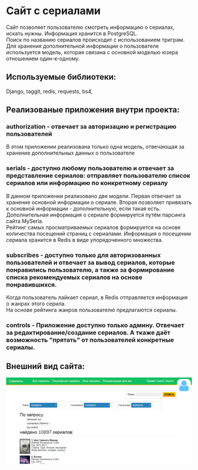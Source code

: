 # Сайт с сериалами
Сайт позволяет пользователю смотреть информацию о сериалах, искать нужны. Информация хранится в PostgreSQL.  
Поиск по названию сериалов происходит с использованием триграм.  
Для хранения дополнительной информации о пользователе используется модель, которая связана с основной моделью юзера отношением один-к-одному.
## Используемые библиотеки:
Django, taggit, redis, requests, bs4, 
## Реализованые приложения внутри проекта:
### authorization - отвечает за авторизацию и регистрацию пользователей
В этом приложении реализована только одна модель, отвечающая за хранение дополнительных данных о пользователе
### serials - доступно любому пользователю и отвечает за представление сериалов: отправляет пользователю список сериалов или информацию по конкретному сериалу
В данном приложении реализовано две модели. Первая отвечает за хранение основной информации о сериале. Вторая позволяет привязать к основной информации - дополнительную, если такая есть.  
Дополнительная информация о сериале формируется путём парсинга сайта MySeria.  
Рейтинг самых просматриваемых сериалов формируется на основе количества посещений страниц с сериалами. Информация о посещении сериала хранится в Redis в виде упорядоченного множества.
### subscribes - доступно только для авторизованных пользователей и отвечает за вывод сериалов, которые понравились пользователю, а также за формирование списка рекомендуемых сериалов на основе понравившихся.
Когда пользователь лайкает сериал, в Redis отправляется информация о жанрах этого серила.  
На основе рейтинга жанров пользователю предлагаются сериалы.
### controls - Приложение доступно только админу. Отвечает за редактирование/создание сериалов. А ткаже даёт возможность "прятать" от пользователей конкретные сериалы.
## Внешний вид сайта:
![Alt text](/site.png?raw=true "Внешний вид сайта")

